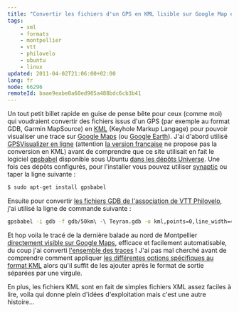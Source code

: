 ```yaml
---
title: "Convertir les fichiers d'un GPS en KML lisible sur Google Map et Google Earth"
tags:
    - xml
    - formats
    - montpellier
    - vtt
    - philovelo
    - ubuntu
    - linux
updated: 2011-04-02T21:06:00+02:00
lang: fr
node: 66296
remoteId: baae9eabe0a60ed905a488bdc6cb3b41
---
```


Un tout petit billet rapide en guise de pense bête pour ceux (comme moi) qui voudraient convertir des fichiers issus d'un GPS (par exemple au format GDB, Garmin MapSource) en [KML](http://fr.wikipedia.org/wiki/KML) (Keyhole Markup Langage) pour pouvoir visualiser une trace sur [Google Maps](http://maps.google.fr/) (ou [Google Earth](http://earth.google.fr)). J'ai d'abord utilisé [GPSVisualizer en ligne](http://www.gpsvisualizer.com/gpsbabel/?lang=en) (attention [la version française](http://www.gpsvisualizer.com/gpsbabel/?lang=fr) ne propose pas la conversion en KML) avant de comprendre que ce site utilisait en fait le logiciel [gpsbabel](http://www.gpsbabel.org/) disponible sous Ubuntu [dans les dépôts Universe](http://doc.ubuntu-fr.org/depots#universe_et_multiverse). Une fois ces dépôts configurés, pour l'installer vous pouvez utiliser [synaptic](http://pwet.fr/man/linux/administration_systeme/synaptic) ou taper la ligne suivante :

``` bash
$ sudo apt-get install gpsbabel
```


Ensuite pour convertir [les fichiers GDB de l'association de VTT Philovelo](http://philovelo.free.fr/001_nos_traces_gps.htm), j'ai utilisé la ligne de commande suivante :

``` bash
gpsbabel -i gdb -f gdb/50km\ -\ Teyran.gdb -o kml,points=0,line_width=4,line_color=ff000099,units=m -F kml/50km_-_Teyran.kml
```


Et hop voila le tracé de la dernière balade au nord de Montpellier [directement visible sur Google Maps](http://maps.google.fr/maps?f=q&amp;hl=fr&amp;geocode=&amp;q=http%3A%2F%2Fvrac.pwet.fr%2Fphilovelo%2Fgps%2Fkml%2F50km_-_Teyran.kml&amp;ie=UTF8&amp;om=1&amp;t=h), efficace et facilement automatisable, du coup j'ai converti [l'ensemble des traces](http://philovelo.free.fr/forum/read.php?6,623) ! J'ai pas mal cherché avant de comprendre comment appliquer [les différentes options spécifiques au format KML](http://www.gpsbabel.org/htmldoc-1.3.2/fmt_kml.html) alors qu'il suffit de les ajouter après le format de sortie séparées par une virgule.


En plus, les fichiers KML sont en fait de simples fichiers XML assez faciles à lire, voila qui donne plein d'idées d'exploitation mais c'est une autre histoire...

